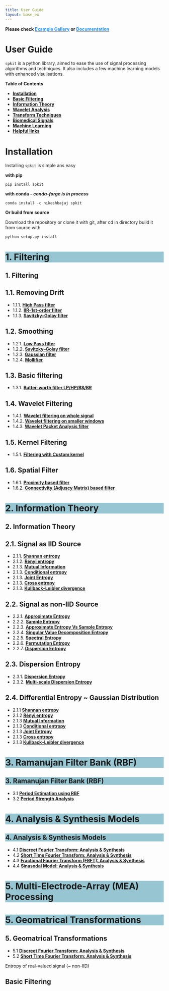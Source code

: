 ```yaml
---
title: User Guide
layout: base_ex
---
```


<div id="index-grid-full" class="section group">
  <div class="index-paragraph docutils container"><p> <strong> Please check <a href="https://spkit.github.io/guide" target="_blank"><font color="DodgerBlue">Example Gallery</font></a> or <a href="https://spkit.readthedocs.io/en/latest/" target="_blank"><font color="DodgerBlue">Documentation</font></a></strong></p></div>
</div>


# User Guide

`spkit` is a python library, aimed to ease the use of signal processing algorithms and techniques. It also includes a few machine learning models with enhanced visulisations.


**Table of Contents**
* **[Installation](#1-install)**
* **[Basic Filtering](#2-filtering)**
* **[Information Theory](#3-informtion-theory)**
* **[Wavelet Analysis](#4-wavelet-analysis)**
* **[Transform Techniques](#5-transform-techniques)**
* **[Biomedical Signals](#6-biomedical)**
* **[Machine Learning](#7-machine-learning)**
* **[Helpful links](#8-links)**



<h1 id="1-install">Installation</h1>

Installing `spkit` is simple ans easy

**with pip**

```console
pip install spkit
```

**with conda -** ***conda-forge is in process***

```console
conda install -c nikeshbajaj spkit
```


**Or build from source**

Download the repository or clone it with git, after cd in directory build it from source with 

```console
python setup.py install
```

<h1 style="background: #97c6d2;" id="1-filtering">1. Filtering</h1>


1\. Filtering
------------

<h2 class="no-bg" id="1-1-removing-drift">1.1. Removing Drift</h2>

* 1.1.1.  **[High Pass filter](#1-install)**
* 1.1.2.  **[IIR-1st-order filter](#2-filtering)**
* 1.1.3.  **[Savitzky–Golay filter](#3-informtion-theory)**

<h2 class="no-bg" id="1-2-smoothing">1.2. Smoothing</h2>

* 1.2.1.  **[Low Pass filter](#4-wavelet-analysis)**
* 1.2.2.  **[Savitzky–Golay filter](#5-transform-techniques)**
* 1.2.3.  **[Gaussian filter](#6-biomedical)**
* 1.2.4.  **[Mollifier](#7-machine-learning)**

<h2 id="1-install">1.3. Basic filtering</h2>

* 1.3.1.  **[Butter-worth filter LP/HP/BS/BR](#4-wavelet-analysis)**

<h2 class="no-bg" id="1-install">1.4. Wavelet Filtering</h2>

* 1.4.1.  **[Wavelet filtering on whole signal](#5-transform-techniques)**
* 1.4.2.  **[Wavelet filtering on smaller windows](#6-biomedical)**
* 1.4.3.  **[Wavelet Packet Analysis filter](#7-machine-learning)**


<h2 class="no-bg" id="1-install">1.5. Kernel Filtering</h2>

* 1.5.1.  **[Filtering with Custom kernel](#5-transform-techniques)**

<h2 id="1-install">1.6. Spatial Filter</h2>

* 1.6.1.  **[Proximity based filter](#5-transform-techniques)**
* 1.6.2.  **[Connectivity (Adjuscy Matrix) based filter](#5-transform-techniques)**


<!-- # Information Theory -->

<h1 style="background: #97c6d2;" id="2-infomation">2. Information Theory</h1>

2\. Information Theory 
---------------------

<h2 class="no-bg" id="1-1-removing-drift">2.1. Signal as IID Source</h2>

* 2.1.1.  **[Shannan entropy](#1-install)**
* 2.1.2.  **[Rényi entropy](#2-filtering)**
* 2.1.3.  **[Mutual Information](#3-informtion-theory)**
* 2.1.3.  **[Conditional entropy](#3-informtion-theory)**
* 2.1.3.  **[Joint Entropy](#3-informtion-theory)**
* 2.1.3.  **[Cross entropy](#3-informtion-theory)**
* 2.1.3.  **[Kullback–Leibler divergence](#3-informtion-theory)**

<h2 class="no-bg" id="1-1-removing-drift">2.2. Signal as non-IID Source</h2>

* 2.2.1.  **[Approximate Entropy](#1-install)**
* 2.2.2.  **[Sample Entropy](#2-filtering)**
* 2.2.3.  **[Approximate Entropy Vs Sample Entropy](#3-informtion-theory)**
* 2.2.4.  **[Singular Value Decomposition Entropy](#3-informtion-theory)**
* 2.2.5.  **[Spectral Entropy](#3-informtion-theory)**
* 2.2.6.  **[Permutation Entropy](#3-informtion-theory)**
* 2.2.7.  **[Dispersion Entropy](#3-informtion-theory)**

<h2 class="no-bg" id="1-1-removing-drift">2.3. Dispersion Entropy</h2>

* 2.3.1.  **[Dispersion Entropy](#1-install)**
* 2.3.2.  **[Multi-scale Dispersion Entropy](#1-install)**


<h2 class="no-bg" id="1-1-removing-drift">2.4. Differential Entropy ~ Gaussian Distribution</h2>

* 2.1.1  **[Shannan entropy](#1-install)**
* 2.1.2  **[Rényi entropy](#2-filtering)**
* 2.1.3  **[Mutual Information](#3-informtion-theory)**
* 2.1.3  **[Conditional entropy](#3-informtion-theory)**
* 2.1.3  **[Joint Entropy](#3-informtion-theory)**
* 2.1.3  **[Cross entropy](#3-informtion-theory)**
* 2.1.3  **[Kullback–Leibler divergence](#3-informtion-theory)**




<h1 style="background: #97c6d2;" id="3-infomation">3. Ramanujan Filter Bank (RBF)</h1>

<h2 style="background: #97c6d2;" id="3-infomation">3. Ramanujan Filter Bank (RBF)</h2>

* 3.1  **[Period Estimation using RBF](#1-install)**
* 3.2  **[Period Strength Analysis](#2-filtering)**



<h1 style="background: #97c6d2;" id="3-infomation">4. Analysis & Synthesis Models</h1>
<h2 style="background: #97c6d2;" id="3-infomation">4. Analysis & Synthesis Models</h2>

* 4.1  **[Discreet Fourier Transform: Analysis & Synthesis](#1-install)**
* 4.2  **[Short Time Fourier Transform: Analysis & Synthesis](#2-filtering)**
* 4.3  **[Fractional Fourier Transform (FRFT): Analysis & Synthesis](#3-informtion-theory)**
* 4.4  **[Sinasodal Model: Analysis & Synthesis](#3-informtion-theory)**


<h1 style="background: #97c6d2;" id="3-infomation">5. Multi-Electrode-Array (MEA) Processing</h1>


<h1 style="background: #97c6d2;" id="3-infomation">5. Geomatrical Transformations</h1>

<h2 id="3-infomation">5. Geomatrical Transformations</h2>

* 5.1  **[Discreet Fourier Transform: Analysis & Synthesis](#1-install)**
* 5.2  **[Short Time Fourier Transform: Analysis & Synthesis](#2-filtering)**








Entropy of real-valued signal (~ non-IID)
<h2 class="no-bg" id="2-filtering">Basic Filtering</h2>














